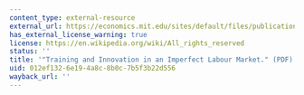 ```yaml
---
content_type: external-resource
external_url: https://economics.mit.edu/sites/default/files/publications/training-innovation-imperfect-labor-market.pdf
has_external_license_warning: true
license: https://en.wikipedia.org/wiki/All_rights_reserved
status: ''
title: '"Training and Innovation in an Imperfect Labour Market." (PDF)'
uid: 012ef132-6e19-4a8c-8b0c-7b5f3b22d556
wayback_url: ''
---
```

